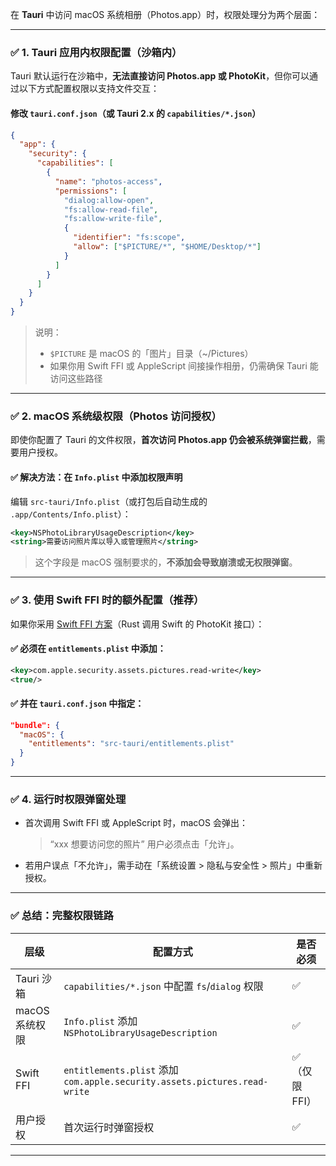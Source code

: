 在 **Tauri** 中访问 macOS 系统相册（Photos.app）时，权限处理分为两个层面：

---

### ✅ **1. Tauri 应用内权限配置（沙箱内）**

Tauri 默认运行在沙箱中，**无法直接访问 Photos.app 或 PhotoKit**，但你可以通过以下方式配置权限以支持文件交互：

#### 修改 `tauri.conf.json`（或 Tauri 2.x 的 `capabilities/*.json`）
```json
{
  "app": {
    "security": {
      "capabilities": [
        {
          "name": "photos-access",
          "permissions": [
            "dialog:allow-open",
            "fs:allow-read-file",
            "fs:allow-write-file",
            {
              "identifier": "fs:scope",
              "allow": ["$PICTURE/*", "$HOME/Desktop/*"]
            }
          ]
        }
      ]
    }
  }
}
```

> 说明：
> - `$PICTURE` 是 macOS 的「图片」目录（~/Pictures）
> - 如果你用 Swift FFI 或 AppleScript 间接操作相册，仍需确保 Tauri 能访问这些路径

---

### ✅ **2. macOS 系统级权限（Photos 访问授权）**

即使你配置了 Tauri 的文件权限，**首次访问 Photos.app 仍会被系统弹窗拦截**，需要用户授权。

#### ✅ 解决方法：在 `Info.plist` 中添加权限声明

编辑 `src-tauri/Info.plist`（或打包后自动生成的 `.app/Contents/Info.plist`）：

```xml
<key>NSPhotoLibraryUsageDescription</key>
<string>需要访问照片库以导入或管理照片</string>
```

> 这个字段是 macOS 强制要求的，**不添加会导致崩溃或无权限弹窗**。

---

### ✅ **3. 使用 Swift FFI 时的额外配置（推荐）**

如果你采用 [Swift FFI 方案](https://chat.z.ai/#/chat/9ab5f...)（Rust 调用 Swift 的 PhotoKit 接口）：

#### ✅ 必须在 `entitlements.plist` 中添加：
```xml
<key>com.apple.security.assets.pictures.read-write</key>
<true/>
```

#### ✅ 并在 `tauri.conf.json` 中指定：
```json
"bundle": {
  "macOS": {
    "entitlements": "src-tauri/entitlements.plist"
  }
}
```

---

### ✅ **4. 运行时权限弹窗处理**

- 首次调用 Swift FFI 或 AppleScript 时，macOS 会弹出：
  > “xxx 想要访问您的照片”
  用户必须点击「允许」。

- 若用户误点「不允许」，需手动在「系统设置 > 隐私与安全性 > 照片」中重新授权。

---

### ✅ **总结：完整权限链路**

| 层级           | 配置方式                                                                  | 是否必须      |
| -------------- | ------------------------------------------------------------------------- | ------------- |
| Tauri 沙箱     | `capabilities/*.json` 中配置 `fs`/`dialog` 权限                           | ✅             |
| macOS 系统权限 | `Info.plist` 添加 `NSPhotoLibraryUsageDescription`                        | ✅             |
| Swift FFI      | `entitlements.plist` 添加 `com.apple.security.assets.pictures.read-write` | ✅（仅限 FFI） |
| 用户授权       | 首次运行时弹窗授权                                                        | ✅             |

---
